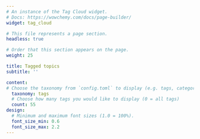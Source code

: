 ```yaml
---
# An instance of the Tag Cloud widget.
# Docs: https://wowchemy.com/docs/page-builder/
widget: tag_cloud

# This file represents a page section.
headless: true

# Order that this section appears on the page.
weight: 25

title: Tagged topics
subtitle: ''

content:
# Choose the taxonomy from `config.toml` to display (e.g. tags, categories)
  taxonomy: tags
  # Choose how many tags you would like to display (0 = all tags)
  count: 55
design:
  # Minimum and maximum font sizes (1.0 = 100%).
  font_size_min: 0.6
  font_size_max: 2.2
---
```

